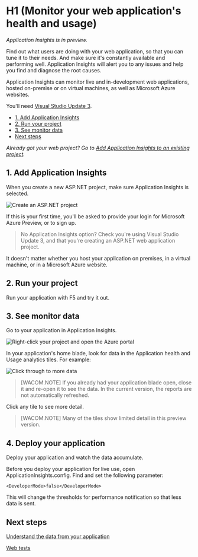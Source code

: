 <properties title="Monitor health and usage of a web project with Application Insights" pageTitle="Monitor health and usage of a web project with Application Insights" description="Analyze usage, availability and performance of your on-premises or Microsoft Azure web application with Application Insights." metaKeywords="analytics monitoring application insights" authors="awills"  />
 
# H1 (Monitor your web application's health and usage) 

*Application Insights is in preview.*

Find out what users are doing with your web application, so that you can tune it to their needs. And make sure it's constantly available and performing well. Application Insights will alert you to any issues and help you find and diagnose the root causes.

Application Insights can monitor live and in-development web applications, hosted on-premise or on virtual machines, as well as Microsoft Azure websites.

You'll need <a href="http://go.microsoft.com/fwlink/?LinkId=397827">Visual Studio Update 3</a>.

+ [1. Add Application Insights] 
+ [2. Run your project]
+ [3. See monitor data]
+ [Next steps]


*Already got your web project? Go to [Add Application Insights to an existing project][existing].*

## 1. Add Application Insights

When you create a new ASP.NET project, make sure Application Insights is selected. 


![Create an ASP.NET project](./media/appinsights/appinsights-01-vsnewp1.png)

If this is your first time, you'll be asked to provide your login for Microsoft Azure Preview, or to sign up. 

> No Application Insights option? Check you're using Visual Studio Update 3, and that you're creating an ASP.NET web application project.

It doesn't matter whether you host your application on premises, in a virtual machine, or in a Microsoft Azure website.


## 2. Run your project

Run your application with F5 and try it out.

## 3. See monitor data

Go to your application in Application Insights.

![Right-click your project and open the Azure portal](./media/appInsights/appinsights-04-openPortal.png)

In your application's home blade, look for data in the  Application health and Usage analytics tiles. For example:

![Click through to more data](./media/appInsights/appinsights-05-usageTiles.png)

> [WACOM.NOTE] If you already had your application blade open, close it and re-open it to see the data. In the current version, the reports are not automatically refreshed. 

Click any tile to see more detail.

> [WACOM.NOTE] Many of the tiles show limited detail in this preview version. 

## 4. Deploy your application

Deploy your application and watch the data accumulate.

Before you deploy your application for live use, open ApplicationInsights.config. Find and set the following parameter:

    <DeveloperMode>false</DeveloperMode>

This will change the thresholds for performance notification so that less data is sent.


## Next steps

[Understand the data from your application][monitor]

[Web tests]


<!--Anchors-->
[1. Add Application Insights]: #subheading-1
[2. Run your project]: #subheading-2
[3. See monitor data]: #subheading-3
[Next steps]: #next-steps


<!--Link references-->
[Web tests]: ../appinsights-10Avail/
[monitor]: ../appinsights-04monitor/
[existing]: ../appinsights-02-existing/


